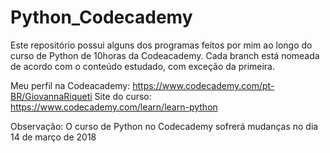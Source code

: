 # Python_Codecademy
Este repositório possui alguns dos programas feitos por mim ao longo do curso de Python de 10horas da Codeacademy. Cada branch está nomeada de acordo com o conteúdo estudado, com exceção da primeira.   

Meu perfil na Codeacademy: https://www.codecademy.com/pt-BR/GiovannaRiqueti
Site do curso: https://www.codecademy.com/learn/learn-python  

Observação: O curso de Python no Codecademy sofrerá mudanças no dia 14 de março de 2018
